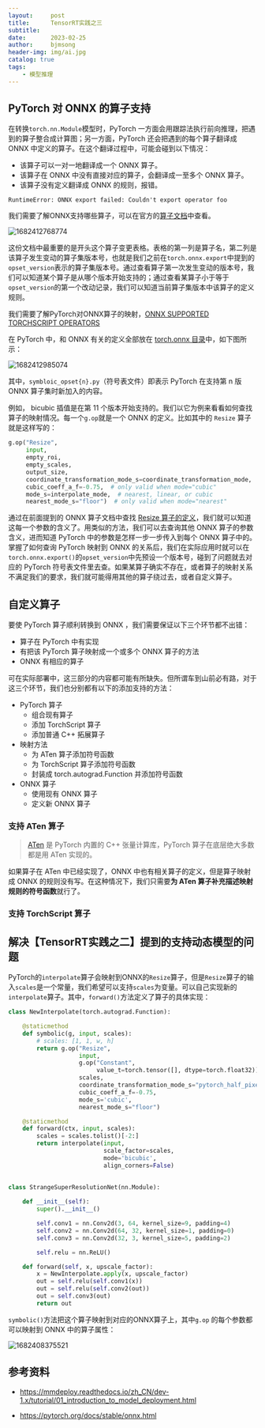 ```yaml
---
layout:     post
title:      TensorRT实践之三
subtitle:   
date:       2023-02-25
author:     bjmsong
header-img: img/ai.jpg
catalog: true
tags:
    - 模型推理
---
```


## PyTorch 对 ONNX 的算子支持

在转换`torch.nn.Module`模型时，PyTorch 一方面会用跟踪法执行前向推理，把遇到的算子整合成计算图；另一方面，PyTorch 还会把遇到的每个算子翻译成 ONNX 中定义的算子。在这个翻译过程中，可能会碰到以下情况：

- 该算子可以一对一地翻译成一个 ONNX 算子。
- 该算子在 ONNX 中没有直接对应的算子，会翻译成一至多个 ONNX 算子。
- 该算子没有定义翻译成 ONNX 的规则，报错。

```
RuntimeError: ONNX export failed: Couldn't export operator foo
```

我们需要了解ONNX支持哪些算子，可以在官方的[算子文档](https://github.com/onnx/onnx/blob/main/docs/Operators.md)中查看。

![1682412768774](C:\Users\宋伟清\AppData\Roaming\Typora\typora-user-images\1682412768774.png)

这份文档中最重要的是开头这个算子变更表格。表格的第一列是算子名，第二列是该算子发生变动的算子集版本号，也就是我们之前在`torch.onnx.export`中提到的`opset_version`表示的算子集版本号。通过查看算子第一次发生变动的版本号，我们可以知道某个算子是从哪个版本开始支持的；通过查看某算子小于等于`opset_version`的第一个改动记录，我们可以知道当前算子集版本中该算子的定义规则。

我们需要了解PyTorch对ONNX算子的映射，[ONNX SUPPORTED TORCHSCRIPT OPERATORS](https://pytorch.org/docs/stable/onnx_supported_aten_ops.html)

在 PyTorch 中，和 ONNX 有关的定义全部放在 [torch.onnx 目录](https://github.com/pytorch/pytorch/tree/master/torch/onnx)中，如下图所示：

![1682412985074](C:\Users\宋伟清\AppData\Roaming\Typora\typora-user-images\1682412985074.png)

其中，`symbloic_opset{n}.py`（符号表文件）即表示 PyTorch 在支持第 n 版 ONNX 算子集时新加入的内容。

例如， bicubic 插值是在第 11 个版本开始支持的。我们以它为例来看看如何查找算子的映射情况。每一个`g.op`就是一个 ONNX 的定义。比如其中的 `Resize` 算子就是这样写的：

```python
g.op("Resize",
     input,
     empty_roi,
     empty_scales,
     output_size,
     coordinate_transformation_mode_s=coordinate_transformation_mode,
     cubic_coeff_a_f=-0.75,  # only valid when mode="cubic"
     mode_s=interpolate_mode,  # nearest, linear, or cubic
     nearest_mode_s="floor")  # only valid when mode="nearest"
```

通过在前面提到的 ONNX 算子文档中查找 [Resize 算子的定义](https://github.com/onnx/onnx/blob/main/docs/Operators.md#resize)，我们就可以知道这每一个参数的含义了。用类似的方法，我们可以去查询其他 ONNX 算子的参数含义，进而知道 PyTorch 中的参数是怎样一步一步传入到每个 ONNX 算子中的。 掌握了如何查询 PyTorch 映射到 ONNX 的关系后，我们在实际应用时就可以在 `torch.onnx.export()`的`opset_version`中先预设一个版本号，碰到了问题就去对应的 PyTorch 符号表文件里去查。如果某算子确实不存在，或者算子的映射关系不满足我们的要求，我们就可能得用其他的算子绕过去，或者自定义算子。





## 自定义算子

要使 PyTorch 算子顺利转换到 ONNX ，我们需要保证以下三个环节都不出错：

- 算子在 PyTorch 中有实现
- 有把该 PyTorch 算子映射成一个或多个 ONNX 算子的方法
- ONNX 有相应的算子

可在实际部署中，这三部分的内容都可能有所缺失。但所谓车到山前必有路，对于这三个环节，我们也分别都有以下的添加支持的方法：

- PyTorch 算子
  - 组合现有算子
  - 添加 TorchScript 算子
  - 添加普通 C++ 拓展算子
- 映射方法
  - 为 ATen 算子添加符号函数
  - 为 TorchScript 算子添加符号函数
  - 封装成 torch.autograd.Function 并添加符号函数
- ONNX 算子
  - 使用现有 ONNX 算子
  - 定义新 ONNX 算子



### 支持 ATen 算子

> [ATen](https://pytorch.org/cppdocs/#aten) 是 PyTorch 内置的 C++ 张量计算库，PyTorch 算子在底层绝大多数都是用 ATen 实现的。

如果算子在 ATen 中已经实现了，ONNX 中也有相关算子的定义，但是算子映射成 ONNX 的规则没有写。在这种情况下，我们只需要**为 ATen 算子补充描述映射规则的符号函数**就行了。





### 支持 TorchScript 算子





## 解决【TensorRT实践之二】提到的支持动态模型的问题

PyTorch的`interpolate`算子会映射到ONNX的`Resize`算子，但是`Resize`算子的输入`scales`是一个常量，我们希望可以支持`scales`为变量。可以自己实现新的`interpolate`算子。其中，`forward()`方法定义了算子的具体实现：

```python
class NewInterpolate(torch.autograd.Function):

    @staticmethod
    def symbolic(g, input, scales):
        # scales: [1, 1, w, h]
        return g.op("Resize",
                    input,
                    g.op("Constant",
                         value_t=torch.tensor([], dtype=torch.float32)),
                    scales,
                    coordinate_transformation_mode_s="pytorch_half_pixel",
                    cubic_coeff_a_f=-0.75,
                    mode_s='cubic',
                    nearest_mode_s="floor")

    @staticmethod
    def forward(ctx, input, scales):
        scales = scales.tolist()[-2:]
        return interpolate(input,
                           scale_factor=scales,
                           mode='bicubic',
                           align_corners=False)
    
    
class StrangeSuperResolutionNet(nn.Module):

    def __init__(self):
        super().__init__()

        self.conv1 = nn.Conv2d(3, 64, kernel_size=9, padding=4)
        self.conv2 = nn.Conv2d(64, 32, kernel_size=1, padding=0)
        self.conv3 = nn.Conv2d(32, 3, kernel_size=5, padding=2)

        self.relu = nn.ReLU()

    def forward(self, x, upscale_factor):
        x = NewInterpolate.apply(x, upscale_factor)
        out = self.relu(self.conv1(x))
        out = self.relu(self.conv2(out))
        out = self.conv3(out)
        return out
```

`symbolic()`方法把这个算子映射到对应的ONNX算子上，其中`g.op` 的每个参数都可以映射到 ONNX 中的算子属性：

![1682408375521](C:\Users\宋伟清\AppData\Roaming\Typora\typora-user-images\1682408375521.png)







## 参考资料

- https://mmdeploy.readthedocs.io/zh_CN/dev-1.x/tutorial/01_introduction_to_model_deployment.html

- https://pytorch.org/docs/stable/onnx.html